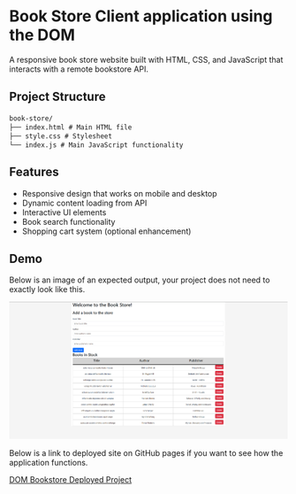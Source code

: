 # Book Store Client application using the DOM

A responsive book store website built with HTML, CSS, and JavaScript that interacts with a remote bookstore API.

## Project Structure
```
book-store/
├── index.html # Main HTML file
├── style.css # Stylesheet
└── index.js # Main JavaScript functionality
```

## Features

- Responsive design that works on mobile and desktop
- Dynamic content loading from API
- Interactive UI elements
- Book search functionality
- Shopping cart system (optional enhancement)

## Demo

Below is an image of an expected output, your project does not need to exactly look like this.

![Project Output](doc/output.png)

Below is a link to deployed site on GitHub pages if you want to see how the application functions.

[DOM Bookstore Deployed Project](https://npower-inc.github.io/bookstore_project_demo/)